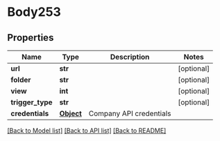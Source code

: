 # Body253

## Properties
Name | Type | Description | Notes
------------ | ------------- | ------------- | -------------
**url** | **str** |  | [optional] 
**folder** | **str** |  | [optional] 
**view** | **int** |  | [optional] 
**trigger_type** | **str** |  | [optional] 
**credentials** | [**Object**](Object.md) | Company API credentials | 

[[Back to Model list]](../README.md#documentation-for-models) [[Back to API list]](../README.md#documentation-for-api-endpoints) [[Back to README]](../README.md)

